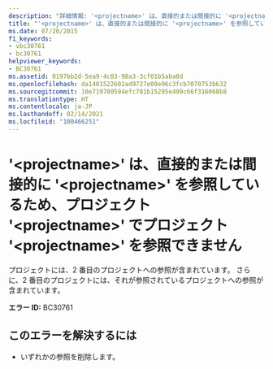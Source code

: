 ```yaml
---
description: "詳細情報: '<projectname>' は、直接的または間接的に '<projectname>' を参照しているため、プロジェクト '<projectname>' でプロジェクト '<projectname>' を参照できません"
title: "'<projectname>' は、直接的または間接的に '<projectname>' を参照しているため、プロジェクト '<projectname>' でプロジェクト '<projectname>' を参照できません"
ms.date: 07/20/2015
f1_keywords:
- vbc30761
- bc30761
helpviewer_keywords:
- BC30761
ms.assetid: 0197bb2d-5ea9-4c03-98a3-3cf01b5aba0d
ms.openlocfilehash: da1401522602ad9727e09e96c3fcb7070753b632
ms.sourcegitcommit: 10e719780594efc781b15295e499c66f316068b8
ms.translationtype: HT
ms.contentlocale: ja-JP
ms.lasthandoff: 02/14/2021
ms.locfileid: "100466251"
---
```

# <a name="project-projectname-cannot-reference-project-projectname-because-projectname-directly-or-indirectly-references-projectname"></a>'\<projectname>' は、直接的または間接的に '\<projectname>' を参照しているため、プロジェクト '\<projectname>' でプロジェクト '\<projectname>' を参照できません

プロジェクトには、2 番目のプロジェクトへの参照が含まれています。 さらに、2 番目のプロジェクトには、それが参照されているプロジェクトへの参照が含まれています。  
  
 **エラー ID:** BC30761  
  
## <a name="to-correct-this-error"></a>このエラーを解決するには  
  
- いずれかの参照を削除します。
